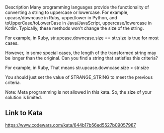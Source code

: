Description
Many programming languages provide the functionality of converting a string to uppercase or lowercase. For example, upcase/downcase in Ruby, upper/lower in Python, and toUpperCase/toLowerCase in Java/JavaScript, uppercase/lowercase in Kotlin. Typically, these methods won't change the size of the string.

For example, in Ruby, str.upcase.downcase.size == str.size is true for most cases.

However, in some special cases, the length of the transformed string may be longer than the original. Can you find a string that satisfies this criteria?

For example, in Ruby, That means str.upcase.downcase.size > str.size

You should just set the value of STRANGE_STRING to meet the previous criteria.

Note: Meta programming is not allowed in this kata. So, the size of your solution is limited.

## Link to Kata

https://www.codewars.com/kata/644b17b56ed5527b09057987
